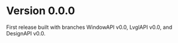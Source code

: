 # Version 0.0.0

First release built with branches WindowAPI v0.0, LvglAPI v0.0, and DesignAPI v0.0.